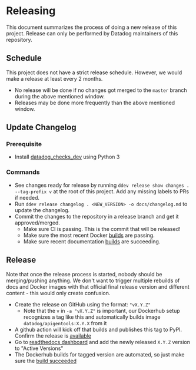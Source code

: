 # Releasing

This document summarizes the process of doing a new release of this project.
Release can only be performed by Datadog maintainers of this repository.

## Schedule
This project does not have a strict release schedule. However, we would make a release at least every 2 months.
  - No release will be done if no changes got merged to the `master` branch during the above mentioned window.
  - Releases may be done more frequently than the above mentioned window.

## Update Changelog

### Prerequisite

- Install [datadog_checks_dev](https://datadog-checks-base.readthedocs.io/en/latest/datadog_checks_dev.cli.html#installation) using Python 3

### Commands

- See changes ready for release by running `ddev release show changes . --tag-prefix v` at the root of this project. Add any missing labels to PRs if needed.
- Run `ddev release changelog . <NEW_VERSION> -o docs/changelog.md` to update the changelog.
- Commit the changes to the repository in a release branch and get it approved/merged.
    * Make sure CI is passing. This is the commit that will be released!
    * Make sure the most recent Docker [builds](https://hub.docker.com/r/datadog/apigentools/builds) are passing.
    * Make sure recent documentation [builds](https://readthedocs.org/projects/apigentools/builds/) are succeeding.

## Release

Note that once the release process is started, nobody should be merging/pushing anything.
We don't want to trigger multiple rebuilds of docs and Docker images with that official final release version and different content - this would only create confusion.

* Create the release on GitHub using the format: `"vX.Y.Z"`
  * Note that the `v` in `-a "vX.Y.Z"` is important, our Dockerhub setup recognizes a tag like this and automatically builds image `datadog/apigentools:X.Y.X` from it
* A github action will kick off that builds and publishes this tag to PyPI. Confirm the release is [available](https://pypi.org/project/apigentools/#history)
* Go to [readthedocs dashboard](https://readthedocs.org/projects/apigentools/versions/) and add the newly released `X.Y.Z` version to "Active Versions"
* The Dockerhub builds for tagged version are automated, so just make sure the [build succeeded](https://hub.docker.com/r/datadog/apigentools/builds)
